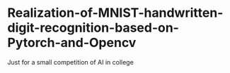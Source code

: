# Realization-of-MNIST-handwritten-digit-recognition-based-on-Pytorch-and-Opencv
Just for a small competition of AI in college
